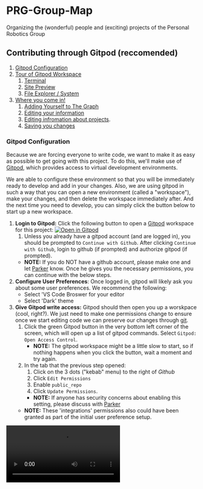 # PRG-Group-Map
Organizing the (wonderful) people and (exciting) projects of the Personal Robotics Group

## Contributing through Gitpod (reccomended)

1. [Gitpod Configuration]()
2. [Tour of Gitpod Workspace]()
    1. [Terminal]()
    2. [Site Preview]()
    3. [File Explorer / System]()
3. [Where you come in!]()
    1. [Adding Yourself to The Graph](#Adding-Yourself-to-the-Graph)
    2. [Editing your information]()
    3. [Editing infromation about projects]().
    4. [Saving you changes]()

### Gitpod Configuration

Because we are forcing everyone to write code, we want to make it as easy as possible to get going with this project. To do this, we'll make use of [Gitpod](https://www.gitpod.io/), which provides access to virtual development environments.

We are able to configure these environment so that you will be immediately ready to develop and add in your changes. Also, we are using gitpod in such a way that you can open a new environment (called a "workspace"), make your changes, and then delete the workspace immediately after. And the next time you need to develop, you can simply click the button below to start up a new workspace. 

1. **Login to Gitpod:** Click the following button to open a [Gitpod](https://www.gitpod.io/) workspace for this project: 
[![Open in Gitpod](https://gitpod.io/button/open-in-gitpod.svg)](https://gitpod.io/#https://github.com/mitmedialab/PRG-Group-Map)
    1. Unless you already have a gitpod account (and are logged in), you should be prompted to `Continue with Github`. After clicking `Continue with Github`, login to github (if prompted) and authorize gitpod (if prompted).
    - **NOTE:** If you do NOT have a github account, please make one and let [Parker](https://github.com/pmalacho-mit) know. Once he gives you the necessary permissions, you can continue with the below steps. 
2. **Configure User Preferences**: Once logged in, gitpod will likely ask you about some user preferences. We recommend the following:
    - Select 'VS Code Broswer for your editor
    - Select 'Dark' theme
3. **Give Gitpod write access:** Gitpod should then open you up a worskpace (cool, right?). We just need to make one permissions change to ensure once we start editing code we can preserve our changes through [git](https://git-scm.com/).
    1. Click the green Gitpod button in the very bottom left corner of the screen, which will open up a list of gitpod commands. Select `Gitpod: Open Access Control`.
        - **NOTE:** The gitpod workspace might be a little slow to start, so if nothing happens when you click the button, wait a moment and try again.
    3. In the tab that the previous step opened:
        1. Click on the 3 dots ("kebab" menu) to the right of _Github_ 
        2. Click `Edit Permissions`
        3. Enable `public_repo`
        4. Click `Update Permissions`.
        - **NOTE:** If anyone has security concerns about enabling this setting, please discuss with [Parker](https://github.com/pmalacho-mit)
    - **NOTE:** These 'integrations' permissions also could have been granted as part of the initial user preference setup. 

<video src="https://user-images.githubusercontent.com/95306112/197115437-35c2cc59-bf24-45e8-acf4-34bb17e41d0d.mp4">


### Tour of Workspace

After navigating back to your workspace tab, you should be ready to start editing! 

But first, there's a few things to notice about your workspace:

#### Terminal

A terminal window (also know as a _command line_) should be visible at the bottom of your screen. 

It should currently be executing a series of commands to setup your development environment and then eventually start a [development server]() to host the Group Map website (which will remain running). 

If you'd like to run any commands, you should open a new terminal, either using buttons in the terminal UI, or by clicking on the "hamburger" menu on the top left and select _Terminal_ > _New Terminal_.

##### Development Server

Once you see `Bundle End` outputted in the terminal, the development server is up and running. 

As you make changes to files, the development server will automatically rebuild the project and refresh the [webpage]() to reflect your changes (~10s). 
   - **NOTE:** Because of how gitpod controls the file system, changes are automatically saved (think Google Drive). This can trigger multiple rebuilds when you're editing (since every save triggers a rebuild), which can be annoying but does not indicate a problem with your code or workflow. 
 
For the best developer experience, keep this command/terminal running for your entire session. If it exits due to an error or you accidentally close it, you can restart it be running:

```bash
npm run dev # it will take around ~30s to start up again
```

#### Browser / Website Preview
 
Once the development server starts up, a simple-browser window will be opened at the top right of your workspace displaying the project. 
     - **NOTE**: Due to an issue with live-reloading on gitpod, you might need to refresh the window in order for the map to display initially once the developmet server is up and running. 
     
#### File explorer
All of the files included in the project will be displayed in the panel on the left. 
    - You can open them by either clicking on their name directly, or by selecting `Open File` in the File menu (accessed through the "hamburger" menu in the top left)
    
You will mainly be expected to edit files contained with the `people/` and `categories/` directories, which are responsible for defining (information about) nodes in the group map/graph. 

### Where You Come In

As a member of PRG, we are asking you to keep your information and the information about the projects you work on up to date.  

This requires the following:
- [Adding Yourself to The Graph](#Adding-Yourself-to-the-Graph)
- [Editing your information]()
- [Editing infromation about projects]().
- [Saving your changes]()

#### Adding Yourself to the Graph

If you do not see a file with your name included in the `people/` directory, you'll need to create one. 

(If you do see a file with your name/details, hop down to [Editing Your Information]())

1. **Open up a new terminal:** You'll need to open a new terminal in the workspace in order to run a a custom [npm script](https://docs.npmjs.com/cli/v8/commands/npm-run-script)
    - There are a couple ways to open a terminal in gitpod, but the most straight forward way is to click on the "hamburger" menu on the top left and select _Terminal_ > _New Terminal_
    - **NOTE**: Do NOT interrupt the already running `Dev Server` command (unless you know what you're doing)!
2. In the new terminal, run the following command followed by your name (and do **NOT** include any spaces): ```npm run new:person``` 
    - For example:
```bash
npm run new:person cynthiaBreazeal 
```
3. If successful, the command will point you to a newly created `.ts` file where you can add your details. Jump down to [Editing your information]() to see what to add.
    - **NOTE:** you can close the newly created terminal window after executing the `new:person` command.

#### Editing Your Information

Inside of the file named for you, you'll find a call to the `describeYourself(...)` function, which is how your details are fed to the graph (specifically through the [javascript object](https://www.w3schools.com/js/js_objects.asp) passed to the function as an argument). 

```ts
describeYourself({
   ... your details go here ...
})
```

We make use of [Typescript](https://www.typescriptlang.org/) to ensure this object contains all the necessary information, and to also make our lives easier through helpful suggestings and code-completion. 

Check out the [Why Typescript is Great]() section to see why ([Parker](https://github.com/pmalacho-mit) thinks) Typescript is great, and how it can help you provide the necessary details to the `describeYourself(...)` function.

#### Editing a Project

The projects a group member works on are specified by the `projects` field of the object passed to the `describeYourself(...)` function (mentioned above).

This field will typically look like an [array](https://developer.mozilla.org/en-US/docs/Web/JavaScript/Reference/Global_Objects/Array) of Project Names, with occasional extra bits of information (like whether or not a project is someone's _main_ project).

For example: 

```ts
describeYourself({
    ...,
    projects: ["Dancing with AI", { name: "Jibo", main: true }], 
    ...,
})
```

The acceptable values for project names are pulled from objects defined elsewhere in the project (which is part of the reason why Typescript is so useful to us). 

Below we outline how you can locate and update these definitions. Please do so for the projects you work on, especially those that you are a _main_ contributor on. 

##### Locating a project definition

The easiest way to locate a project definition is to highlight it's name and click `⌘ Cmd` + `↑ Shift` + `F` (maybe `Ctrl` + `↑ Shift` + `F` on Windows) to find it's usages in the project. 

Locate the usage within a file inside of the `categories/themes/` directory. It will be used in one of the manners outlined below:

- [Inline Project Summary](): Defined in a single line within the object passed to `theme(...)`
- [Local Project Details](): Defined within a nested object of the object passed to `theme(...)`
- [Exteneral Project Details](): Defined within an object passed to `project(...)` (and imported into `theme(...)`)

Make sure to also check out [how typescript can help you]() to fill out a projects details correctly. 

##### Inline Project Summary

The minimum information you can provided about a project is simply a summary about it. This will look like following (within the `projects` object passed to the `theme()` function):

```ts
theme({
    ...
    projects: {
        ...,
        "Name of Project": "This is a summary of project"
    }
});
```

##### Local Project Details

If you'd like to say a little bit more about a project, you can specify project details like so:

```ts
theme({
    ...
    projects: {
        ...,
        "Name of Project": {
            summary: "This is a summary of project",
            description: "This is a longer description of the project",
            links: [ { text: "homepage", link: "https://www.media.mit.edu/groups/personal-robots/overview/" } ],
        }
    }
});
```

##### External Project Details

If you have so much to say about a project that it will hurt the readability of the object passed to the `theme()` function, you can opt to define the project in a seperate file, and then [import](https://www.javascripttutorial.net/es-next/javascript-import/) the definition into the theme.

> NOTE: The below file creation + boilerpalte steps will soon be turned into a command.

1. Create a new file in `categories/themes/projects`
2. Copy the following boilerplate into it:
```ts
import { project } from "../../../builder";

export default project({
    name: "Name of Project",
    details: {
        summary: "This is a summary of project",
    }
});
```
3. Add the details about your project
4. In the appropriate theme file, import the default export from your newly created file (e.g. `import callItWhateverYouWant from "./projects/newProject";`) and spread the object within the `projects` object:

```ts
// Inside of theme file
import callItWhateverYouWant from "./projects/newProject";

theme({
    ...
    projects: {
        ...,
        ...callItWhateverYouWant,
        ...,
    }
});
```

#### Saving Your Changes

Often a difficult aspect of software projects is using [git for version control](https://git-scm.com/book/en/v2/Getting-Started-About-Version-Control).

To make this easier, we've tried to automate the process for you.

(If you are comfortable with git, feel free to `add`, `commit`, and `push` as normal. Just note that you should use the branch that gitpod automatically checked out for you, which starts with `gitpod/<your email>`)

Once you're done making your changes, simply run one of the following commands (either in a new terminal window or you can cntrl-c the _Dev Server_ command):

##### Automatically push up all changes to remote repository and shutdown gitpod workspace

```bash
SaveAndQuit
```

##### Automatically push up all changes to remote repository

```bash
Save
```

**NOTE**: You should get in the habit of shutting down your workspaces (as your limited to 50hrs / month), but they will also automatically supsend after 30 minutes of inactivity. You can do this easily by running the command (you guessed it!):

```bash
Quit
```

## Why Typescript Is Great

### Not sure what keys are available in an object? 

Typescript can tell us what keys belong in an object by typing a `"` within it's curly brackets (`{ ... }`). 



Any keys succeeded by a `?` are optional and can be left out. 

### Not sure what values are appropriate?

Hover over a key to see documentation on what values a field can take on. Often times they'll be multiple acceptable values, and you can pick which is most convenient to convey the necessary information. 

If you provide a value that typescript doesn't like, it will underline the error in red. Hover over it to see a potentially-helpful error message. If you aren't able to resolve it, please contact [Parker](https://github.com/pmalacho-mit).

## Advanced editing

...Coming soon...
